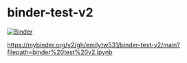 # binder-test-v2

[![Binder](https://mybinder.org/badge_logo.svg)](https://mybinder.org/v2/gh/emilytw531/binder-test-v2/main?filepath=binder%20test%20v2.ipynb)

https://mybinder.org/v2/gh/emilytw531/binder-test-v2/main?filepath=binder%20test%20v2.ipynb
